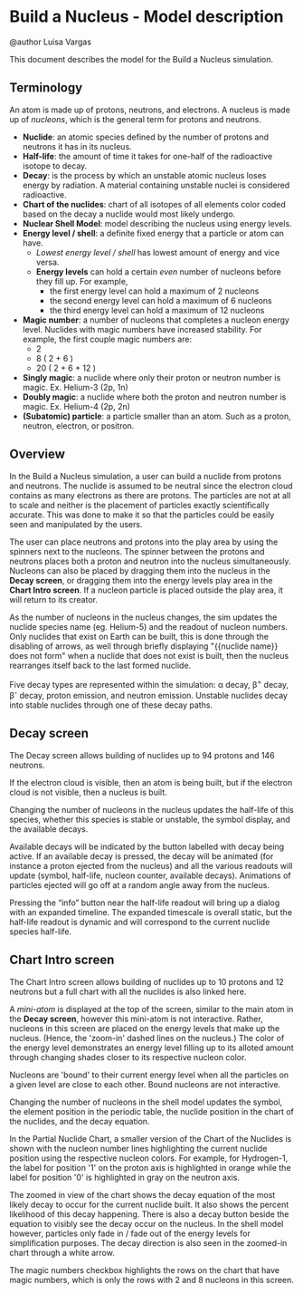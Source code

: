 # Build a Nucleus - Model description

@author Luisa Vargas

This document describes the model for the Build a Nucleus simulation.<br>

## Terminology

An atom is made up of protons, neutrons, and electrons. A nucleus is made up of _nucleons_, which is the general term
for protons and neutrons.

- __Nuclide__: an atomic species defined by the number of protons and neutrons it has in its nucleus.
- __Half-life__: the amount of time it takes for one-half of the radioactive isotope to decay.
- __Decay__: is the process by which an unstable atomic nucleus loses energy by radiation. A material containing
  unstable nuclei is considered radioactive.
- __Chart of the nuclides__: chart of all isotopes of all elements color coded based on the decay a nuclide would most
  likely undergo.
- __Nuclear Shell Model__: model describing the nucleus using energy levels.
- __Energy level / shell__: a definite fixed energy that a particle or atom can have.
  - _Lowest energy level / shell_ has lowest amount of energy and vice versa.
  - __Energy levels__ can hold a certain *even*
    number of nucleons before they fill up. For example,
    - the first energy level can hold a maximum of 2 nucleons
    - the second energy level can hold a maximum of 6 nucleons
    - the third energy level can hold a maximum of 12 nucleons
- __Magic number__: a number of nucleons that completes a nucleon energy level. Nuclides with magic numbers have
  increased stability. For example, the first couple magic numbers are:
  - 2
  - 8 ( 2 + 6 )
  - 20 ( 2 + 6 + 12 )
- __Singly magic__: a nuclide where only their proton or neutron number is magic. Ex. Helium-3 (2p, 1n)
- __Doubly magic__: a nuclide where both the proton and neutron number is magic. Ex. Helium-4 (2p, 2n)
- __(Subatomic) particle__: a particle smaller than an atom. Such as a proton, neutron, electron, or positron.

## Overview

In the Build a Nucleus simulation, a user can build a nuclide from protons and neutrons. The nuclide is assumed to be
neutral since the electron cloud contains as many electrons as there are protons. The particles are not at all to scale
and neither is the placement of particles exactly scientifically accurate. This was done to make it so that the
particles could be easily seen and manipulated by the users.

The user can place neutrons and protons into the play area by using the spinners next to the nucleons. The spinner
between the protons and neutrons places both a proton and neutron into the nucleus simultaneously. Nucleons can also be
placed by dragging them into the nucleus in the **Decay screen**, or dragging them into the energy levels play area in
the **Chart Intro screen**. If a nucleon particle is placed outside the play area, it will return to its creator.

As the number of nucleons in the nucleus changes, the sim updates the nuclide species name (eg. Helium-5) and the
readout of nucleon numbers. Only nuclides that exist on Earth can be built, this is done through the disabling of
arrows, as well through briefly displaying "{{nuclide name}} does not form" when a nuclide that does not exist is built,
then the nucleus rearranges itself back to the last formed nuclide.

Five decay types are represented within the simulation: α decay, β<sup>+</sup> decay, β<sup>-</sup> decay, proton
emission, and neutron emission. Unstable nuclides decay into stable nuclides through one of these decay paths.

## Decay screen

The Decay screen allows building of nuclides up to 94 protons and 146 neutrons.

If the electron cloud is visible, then an atom is being built, but if the electron cloud is not visible, then a nucleus
is built.

Changing the number of nucleons in the nucleus updates the half-life of this species, whether this species is stable or
unstable, the symbol display, and the available decays.

Available decays will be indicated by the button labelled with decay being active. If an available decay is pressed, the
decay will be animated (for instance a proton ejected from the nucleus) and all the various readouts will update
(symbol, half-life, nucleon counter, available decays). Animations of particles ejected will go off at a random angle
away from the nucleus.

Pressing the “info” button near the half-life readout will bring up a dialog with an expanded timeline. The expanded
timescale is overall static, but the half-life readout is dynamic and will correspond to the current nuclide species
half-life.

## Chart Intro screen

The Chart Intro screen allows building of nuclides up to 10 protons and 12 neutrons but a full chart with all the
nuclides is also linked here.

A _mini-atom_ is displayed at the top of the screen, similar to the main atom in the **Decay screen**, however this
mini-atom is not interactive. Rather, nucleons in this screen are placed on the energy levels that make up the nucleus.
(Hence, the 'zoom-in' dashed lines on the nucleus.) The color of the energy level demonstrates an energy level filling
up to its alloted amount through changing shades closer to its respective nucleon color.

Nucleons are 'bound' to their current energy level when all the particles on a given level are close to each other.
Bound nucleons are not interactive.

Changing the number of nucleons in the shell model updates the symbol, the element position in the periodic table, the
nuclide position in the chart of the nuclides, and the decay equation.

In the Partial Nuclide Chart, a smaller version of the Chart of the Nuclides is shown with the nucleon number lines
highlighting the current nuclide position using the respective nucleon colors. For example, for Hydrogen-1, the label
for position '1' on the proton axis is highlighted in orange while the label for position '0' is highlighted in gray on
the neutron axis.

The zoomed in view of the chart shows the decay equation of the most likely decay to occur for the current nuclide
built. It also shows the percent likelihood of this decay happening. There is also a decay button beside the equation to
visibly see the decay occur on the nucleus. In the shell model however, particles only fade in / fade out of the energy
levels for simplification purposes. The decay direction is also seen in the zoomed-in chart through a white arrow.

The magic numbers checkbox highlights the rows on the chart that have magic numbers, which is only the rows with 2 and 8
nucleons in this screen.